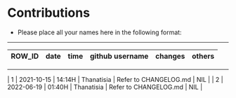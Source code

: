 # Contributions

- Please place all your names here in the following format:
-------------------------------------------------------------
| ROW_ID | date | time | github username | changes | others |
|--------|:----:|:----:|:---------------:|:-------:|-------:|
-------------------------------------------------------------
| 1 | 2021-10-15 | 14:14H | Thanatisia | Refer to CHANGELOG.md | NIL |
| 2 | 2022-06-19 | 01:40H | Thanatisia | Refer to CHANGELOG.md | NIL |
